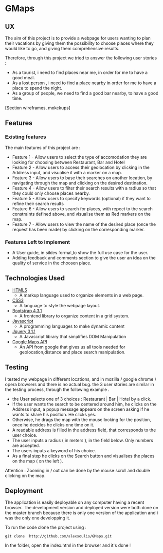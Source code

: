 # GMaps

## UX

The aim of this project is to provide a webpage for users wanting to plan their vacations by giving them the possibility to choose places where they would like to go, and giving them comprehensive results.  

Therefore, through this project we tried to answer the following user stories :

* As a tourist, i need to find places near me, in order for me to have a good meal.
* As a lost person , i need to find a place nearby in order for  me to have a place to spend the night.
* As a group of people, we need to find a good bar nearby, to have a good time.

 [Section wireframes, mokckups]
 
 ## Features

 ### Existing features
 
The main features of this project are : 

* Feature 1 - Allow users to select the type of accomodation they are looking for choosing between Restaurant, Bar and Hotel
* Feature 2 - Allow users to access their geolocation by clicking in the Address input, and visualise it with a marker on a map.
* Feature 3 - Allow users to base their searches on another location, by navigating through the map and clicking on the desired destination.
* Feature 4 - Allow users to filter their search results with a radius so that they could only choose places nearby.
* Feature 5 - Allow users to specify keywords (optional) if they want to refine their search results
* Feature 6 - Allow users to search for places, with repect to the search constraints defined above, and visualise them as Red markers on the map.
* Feature 7 - Allow users to view the name of the desired place (once the request has been made) by clicking on the corresponding marker.

### Features Left to Implement

* A User guide, in sildes format,to show the full use case for the user.
* Adding feedback and comments section to give the user an idea on the quality of service in the choosen place.

## Technologies Used

- [HTML5](https://www.w3.org/TR/html52/)
  - A markup language used to organize elements in a web page.
- [CSS3](https://devdocs.io/css/)
  - A language to style the webpage layout.
- [Bootstrap 4.3.1](https://getbootstrap.com/docs/4.3/)
  - A frontend library to organize content in a grid system.
- [Javascript](https://devdocs.io/javascript/)
  - A programming languages to make dynamic content
- [Jquery 3.1.1](https://jquery.com)
  - A Javascript library that simplifies DOM Manipulation
- [Google Maps API](https://developers.google.com/maps/)
  - An API from google that gives us all tools needed for geolocation,distance and place search manipulation.
  
## Testing

I tested my webpage in different locations, and in mozilla / google chrome / opera browsers and there is no actual bug. the 3 user stories are similar in the testing process, through the following example .

* the User selects one of 3 choices : Restaurant | Bar | Hotel by a click.
* If the user wants the search to be centered around him, he clicks on the Address input, a popup message appears on the screen asking if he wants to share his position. He clicks yes.
* Otherwise, he drags the map with the mouse looking for the position, once he decides he clicks one time on it.
* A readable address is filled in the address field, that corresponds to the user choice.
* The user inputs a radius ( in meters ), in the field below. Only numbers are accepted.
* The users inputs a keyword of his choice.
* As a final step he clicks on the Search button and visualises the places on the map ( on the left ).

Attention : Zooming in / out can be done by the mouse scroll and double clicking on the map.

## Deployment

The application is easily deployable on any computer having a recent browser. The development version and deployed version were both done on the master branch because there is only one version of the application and i was the only one developping it.

To run the code clone the project using :

```
git clone  http://github.com/alexsoulis/GMaps.git
```
In the folder, open the index.html in the browser and it's done !



